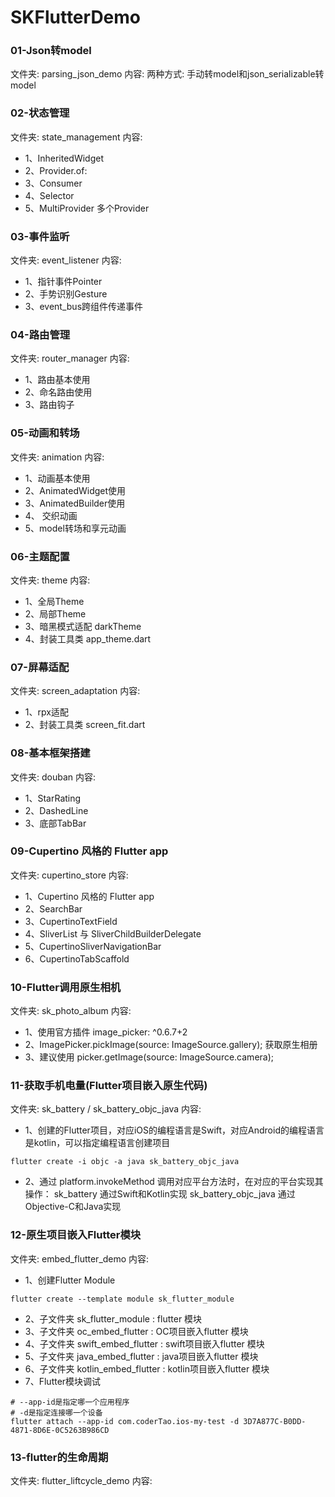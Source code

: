 # SKFlutterDemo


### 01-Json转model 
文件夹: parsing_json_demo
内容:  两种方式: 手动转model和json_serializable转model

### 02-状态管理 
文件夹: state_management
内容:
+ 1、InheritedWidget 
+ 2、Provider.of: 
+ 3、Consumer 
+ 4、Selector
+ 5、MultiProvider 多个Provider

### 03-事件监听
文件夹: event_listener
内容: 
+ 1、指针事件Pointer 
+ 2、手势识别Gesture 
+ 3、event_bus跨组件传递事件

### 04-路由管理
文件夹: router_manager
内容: 
+ 1、路由基本使用 
+ 2、命名路由使用
+ 3、路由钩子 

### 05-动画和转场
文件夹: animation
内容:
+ 1、动画基本使用
+ 2、AnimatedWidget使用
+ 3、AnimatedBuilder使用
+ 4、 交织动画
+ 5、model转场和享元动画

### 06-主题配置
文件夹: theme
内容:
+ 1、全局Theme
+ 2、局部Theme
+ 3、暗黑模式适配 darkTheme
+ 4、封装工具类 app_theme.dart

### 07-屏幕适配
文件夹: screen_adaptation
内容:
+ 1、rpx适配
+ 2、封装工具类 screen_fit.dart

### 08-基本框架搭建
文件夹: douban
内容:
+ 1、StarRating
+ 2、DashedLine
+ 3、底部TabBar

### 09-Cupertino 风格的 Flutter app
文件夹: cupertino_store
内容: 
+ 1、Cupertino 风格的 Flutter app
+ 2、SearchBar
+ 3、CupertinoTextField
+ 4、SliverList 与 SliverChildBuilderDelegate
+ 5、CupertinoSliverNavigationBar
+ 6、CupertinoTabScaffold

### 10-Flutter调用原生相机
文件夹: sk_photo_album
内容:
+ 1、使用官方插件 image_picker: ^0.6.7+2
+ 2、ImagePicker.pickImage(source: ImageSource.gallery); 获取原生相册
+ 3、建议使用 picker.getImage(source: ImageSource.camera);

### 11-获取手机电量(Flutter项目嵌入原生代码)
文件夹: sk_battery / sk_battery_objc_java
内容: 
+ 1、创建的Flutter项目，对应iOS的编程语言是Swift，对应Android的编程语言是kotlin，可以指定编程语言创建项目

```
flutter create -i objc -a java sk_battery_objc_java
```

+ 2、通过 platform.invokeMethod 调用对应平台方法时，在对应的平台实现其操作：
sk_battery 通过Swift和Kotlin实现
sk_battery_objc_java 通过Objective-C和Java实现


### 12-原生项目嵌入Flutter模块
文件夹: embed_flutter_demo
内容: 
+ 1、创建Flutter Module

```
flutter create --template module sk_flutter_module
```

+ 2、子文件夹 sk_flutter_module :  flutter 模块
+ 3、子文件夹 oc_embed_flutter : OC项目嵌入flutter 模块
+ 4、子文件夹 swift_embed_flutter : swift项目嵌入flutter 模块
+ 5、子文件夹 java_embed_flutter : java项目嵌入flutter 模块
+ 6、子文件夹 kotlin_embed_flutter : kotlin项目嵌入flutter 模块
+ 7、Flutter模块调试

```
# --app-id是指定哪一个应用程序
# -d是指定连接哪一个设备
flutter attach --app-id com.coderTao.ios-my-test -d 3D7A877C-B0DD-4871-8D6E-0C5263B986CD
```

### 13-flutter的生命周期
文件夹: flutter_liftcycle_demo
内容: 




